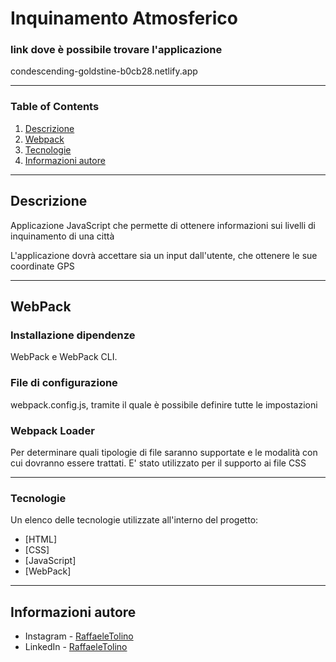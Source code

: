 # Inquinamento Atmosferico

### link dove è possibile trovare l'applicazione

condescending-goldstine-b0cb28.netlify.app

***

### Table of Contents
1. [Descrizione](#descrizione)
2. [Webpack](#webpack)
3. [Tecnologie](#tecnologie)
4. [Informazioni autore](#informazioni-autore)

***

## Descrizione

Applicazione JavaScript che permette di ottenere informazioni sui livelli di inquinamento di una città

L'applicazione dovrà accettare sia un input dall'utente, che ottenere le sue coordinate GPS 

***
## WebPack

### Installazione dipendenze
WebPack e WebPack CLI.

### File di configurazione
webpack.config.js, tramite il quale è possibile definire tutte le impostazioni 

### Webpack Loader
Per determinare quali tipologie di file saranno supportate e le modalità con cui dovranno essere trattati.
E' stato utilizzato per il supporto ai file CSS 

***
### Tecnologie

Un elenco delle tecnologie utilizzate all'interno del progetto:
* [HTML]
* [CSS]
* [JavaScript]
* [WebPack]

***

## Informazioni autore

- Instagram - [RaffaeleTolino](https://www.instagram.com/raffaele_tolino)
- LinkedIn - [RaffaeleTolino](https://www.linkedin.com/in/raffaele-tolino-2a06181bb/)


